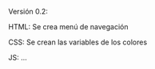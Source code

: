 Versión 0.2:

HTML:
Se crea menú de navegación 

CSS:
Se crean las variables de los colores

JS:
...